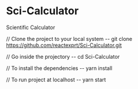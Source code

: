 # Sci-Calculator
Scientific Calculator

// Clone the project to your local system --
git clone https://github.com/reactexprt/Sci-Calculator.git

// Go inside the projectory --
cd Sci-Calculator

// To install the dependencies --
yarn install

// To run project at localhost --
yarn start

